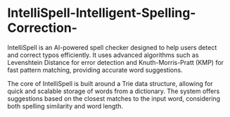 # IntelliSpell-Intelligent-Spelling-Correction-
IntelliSpell is an AI-powered spell checker designed to help users detect and correct typos efficiently. It uses advanced algorithms such as Levenshtein Distance for error detection and Knuth-Morris-Pratt (KMP) for fast pattern matching, providing accurate word suggestions.

The core of IntelliSpell is built around a Trie data structure, allowing for quick and scalable storage of words from a dictionary. The system offers suggestions based on the closest matches to the input word, considering both spelling similarity and word length.
